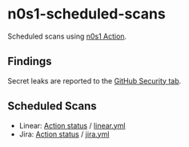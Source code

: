 # n0s1-scheduled-scans
Scheduled scans using [n0s1 Action](https://github.com/marketplace/actions/spark-1-n0s1).

## Findings
Secret leaks are reported to the [GitHub Security tab](https://github.com/spark1security/n0s1-scheduled-scans/security/code-scanning?query=is%3Aopen+branch%3Amain+tool%3An0s1).

## Scheduled Scans
* Linear: [Action status](https://github.com/spark1security/n0s1-scheduled-scans/actions/workflows/linear.yml) / [linear.yml](https://github.com/spark1security/n0s1-scheduled-scans/blob/main/.github/workflows/linear.yml)
* Jira: [Action status](https://github.com/spark1security/n0s1-scheduled-scans/actions/workflows/jira.yml) / [jira.yml](https://github.com/spark1security/n0s1-scheduled-scans/blob/main/.github/workflows/jira.yml)
